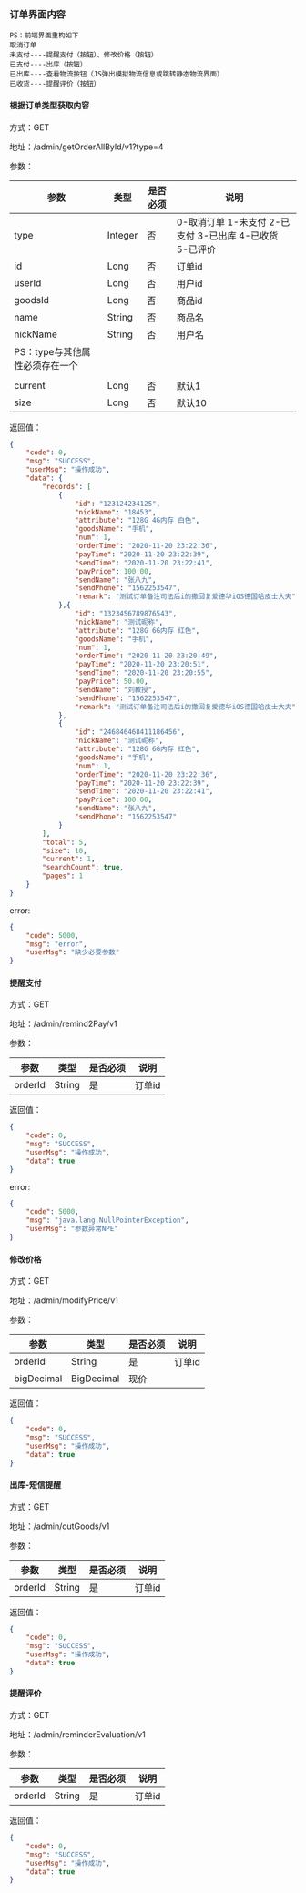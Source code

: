 ### 订单界面内容

```
PS：前端界面重构如下
取消订单
未支付----提醒支付（按钮）、修改价格（按钮）
已支付----出库（按钮）
已出库----查看物流按钮（JS弹出模拟物流信息或跳转静态物流界面）
已收货----提醒评价（按钮）
```

#### 根据订单类型获取内容
方式：GET

地址：/admin/getOrderAllById/v1?type=4

参数：

|参数|类型|是否必须|说明|
|---|---|---|---|
|type|Integer|否|0-取消订单 1-未支付 2-已支付 3-已出库 4-已收货 5-已评价|
|id|Long|否|订单id|
|userId|Long|否|用户id|
|goodsId|Long|否|商品id|
|name|String|否|商品名|
|nickName|String|否|用户名|
|PS：type与其他属性必须存在一个|
||
|current|Long|否|默认1|
|size|Long|否|默认10|



返回值：
```json
{
    "code": 0,
    "msg": "SUCCESS",
    "userMsg": "操作成功",
    "data": {
        "records": [
            {
                "id": "123124234125",
                "nickName": "18453",
                "attribute": "128G 4G内存 白色",
                "goodsName": "手机",
                "num": 1,
                "orderTime": "2020-11-20 23:22:36",
                "payTime": "2020-11-20 23:22:39",
                "sendTime": "2020-11-20 23:22:41",
                "payPrice": 100.00,
                "sendName": "张八九",
                "sendPhone": "1562253547",
                "remark": "测试订单备注司法后i的撒回复爱德华iOS德国哈皮士大夫"
            },{
                "id": "1323456789876543",
                "nickName": "测试昵称",
                "attribute": "128G 6G内存 红色",
                "goodsName": "手机",
                "num": 1,
                "orderTime": "2020-11-20 23:20:49",
                "payTime": "2020-11-20 23:20:51",
                "sendTime": "2020-11-20 23:20:55",
                "payPrice": 50.00,
                "sendName": "刘教授",
                "sendPhone": "1562253547",
                "remark": "测试订单备注司法后i的撒回复爱德华iOS德国哈皮士大夫"
            },
            {
                "id": "246846468411186456",
                "nickName": "测试昵称",
                "attribute": "128G 6G内存 红色",
                "goodsName": "手机",
                "num": 1,
                "orderTime": "2020-11-20 23:22:36",
                "payTime": "2020-11-20 23:22:39",
                "sendTime": "2020-11-20 23:22:41",
                "payPrice": 100.00,
                "sendName": "张八九",
                "sendPhone": "1562253547"
            }
        ],
        "total": 5,
        "size": 10,
        "current": 1,
        "searchCount": true,
        "pages": 1
    }
}
```

error:
```json
{
    "code": 5000,
    "msg": "error",
    "userMsg": "缺少必要参数"
}
```

#### 提醒支付
方式：GET

地址：/admin/remind2Pay/v1

参数：

|参数|类型|是否必须|说明|
|---|---|---|---|
|orderId|String|是|订单id|

返回值：
```json
{
    "code": 0,
    "msg": "SUCCESS",
    "userMsg": "操作成功",
    "data": true
}
```
error:
```json
{
    "code": 5000,
    "msg": "java.lang.NullPointerException",
    "userMsg": "参数异常NPE"
}
```


#### 修改价格
方式：GET

地址：/admin/modifyPrice/v1

参数：

|参数|类型|是否必须|说明|
|---|---|---|---|
|orderId|String|是|订单id|
|bigDecimal|BigDecimal|现价|


返回值：
```json
{
    "code": 0,
    "msg": "SUCCESS",
    "userMsg": "操作成功",
    "data": true
}
```


#### 出库-短信提醒
方式：GET

地址：/admin/outGoods/v1

参数：

|参数|类型|是否必须|说明|
|---|---|---|---|
|orderId|String|是|订单id|


返回值：
```json
{
    "code": 0,
    "msg": "SUCCESS",
    "userMsg": "操作成功",
    "data": true
}
```

#### 提醒评价
方式：GET

地址：/admin/reminderEvaluation/v1

参数：

|参数|类型|是否必须|说明|
|---|---|---|---|
|orderId|String|是|订单id|


返回值：
```json
{
    "code": 0,
    "msg": "SUCCESS",
    "userMsg": "操作成功",
    "data": true
}
```

